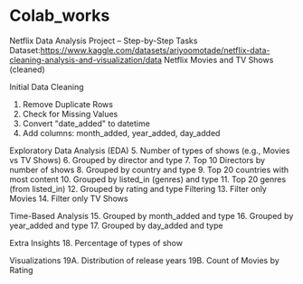 # Colab_works

Netflix Data Analysis Project – Step-by-Step Tasks
Dataset:https://www.kaggle.com/datasets/ariyoomotade/netflix-data-cleaning-analysis-and-visualization/data
 Netflix Movies and TV Shows (cleaned)

Initial Data Cleaning
1. Remove Duplicate Rows
2. Check for Missing Values
3. Convert "date_added" to datetime
4. Add columns: month_added, year_added, day_added

Exploratory Data Analysis (EDA)
5. Number of types of shows (e.g., Movies vs TV Shows)
6. Grouped by director and type
7. Top 10 Directors by number of shows
8. Grouped by country and type
9. Top 20 countries with most content
10. Grouped by listed_in (genres) and type
11. Top 20 genres (from listed_in)
12. Grouped by rating and type
Filtering
13. Filter only Movies
14. Filter only TV Shows


Time-Based Analysis
15. Grouped by month_added and type
16. Grouped by year_added and type
17. Grouped by day_added and type


Extra Insights
18. Percentage of types of show

Visualizations
19A. Distribution of release years
19B. Count of Movies by Rating



